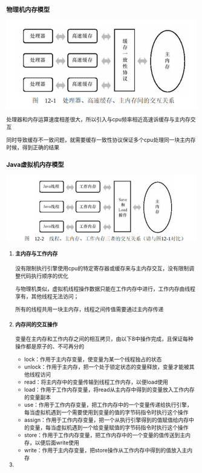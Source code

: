 ### 物理机内存模型

![1576592547116](pic\1576592547116.png)

处理器和内存运算速度相差很大，所以引入与cpu频率相近高速诉缓存与主内存交互

同时导致缓存不一致问题，就需要缓存一致性协议保证多个cpu处理同一块主内存时候，得到正确的结果



### Java虚拟机内存模型

![1576592818102](pic\1576592818102.png)

1. #### 主内存与工作内存

   没有限制执行引擎使用cpu的特定寄存器或缓存来与主内存交互，没有限制调整代码执行顺序的优化

   与物理机类似，虚拟机线程操作数据只能在工作内存中进行，工作内存由线程享有，其他线程无法访问；

   所有的线程共用一块主内存，线程之间传值需要通过主内存传递

2. #### 内存间的交互操作

   变量在主内存和工作内存之间的相互拷贝，由以下8中操作完成，且保证每种操作都是原子的、不可再分的

   - lock：作用于主内存变量，使变量为某一个线程独占的状态
   - unlock：作用于主内存，把一个处于锁定状态的变量释放，变量才能被其他线程访问
   - read：将主内存中的变量传输到线程工作内存，以便load使用
   - load：作用于工作内存变量，将read从主内存中得到的变量放入工作内存的变量副本
   - use：作用于工作内存变量，把工作内存中的一个变量传递给执行引擎，每当虚拟机遇到一个需要使用到变量的值的字节码指令时执行这个操作
   - assign：作用于工作内存变量，把一个从执行引擎得到的值赋值给内存中的变量，每当虚拟机遇到一个给变量赋值的字节码指令时执行这个操作
   - store：作用于工作内存变量，把工作内存中的一个变量的值传送到主内存，以便后面write使用
   - write：作用于主内存变量，把store操作从工作内存中得到的值放入主内存

3. 